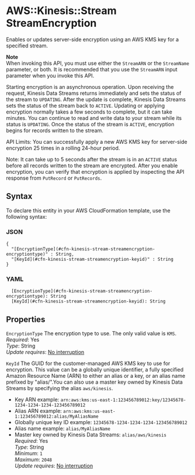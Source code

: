 # AWS::Kinesis::Stream StreamEncryption<a name="aws-properties-kinesis-stream-streamencryption"></a>

Enables or updates server\-side encryption using an AWS KMS key for a specified stream\. 

**Note**  
When invoking this API, you must use either the `StreamARN` or the `StreamName` parameter, or both\. It is recommended that you use the `StreamARN` input parameter when you invoke this API\.

Starting encryption is an asynchronous operation\. Upon receiving the request, Kinesis Data Streams returns immediately and sets the status of the stream to `UPDATING`\. After the update is complete, Kinesis Data Streams sets the status of the stream back to `ACTIVE`\. Updating or applying encryption normally takes a few seconds to complete, but it can take minutes\. You can continue to read and write data to your stream while its status is `UPDATING`\. Once the status of the stream is `ACTIVE`, encryption begins for records written to the stream\. 

API Limits: You can successfully apply a new AWS KMS key for server\-side encryption 25 times in a rolling 24\-hour period\.

Note: It can take up to 5 seconds after the stream is in an `ACTIVE` status before all records written to the stream are encrypted\. After you enable encryption, you can verify that encryption is applied by inspecting the API response from `PutRecord` or `PutRecords`\.

## Syntax<a name="aws-properties-kinesis-stream-streamencryption-syntax"></a>

To declare this entity in your AWS CloudFormation template, use the following syntax:

### JSON<a name="aws-properties-kinesis-stream-streamencryption-syntax.json"></a>

```
{
  "[EncryptionType](#cfn-kinesis-stream-streamencryption-encryptiontype)" : String,
  "[KeyId](#cfn-kinesis-stream-streamencryption-keyid)" : String
}
```

### YAML<a name="aws-properties-kinesis-stream-streamencryption-syntax.yaml"></a>

```
  [EncryptionType](#cfn-kinesis-stream-streamencryption-encryptiontype): String
  [KeyId](#cfn-kinesis-stream-streamencryption-keyid): String
```

## Properties<a name="aws-properties-kinesis-stream-streamencryption-properties"></a>

`EncryptionType`  <a name="cfn-kinesis-stream-streamencryption-encryptiontype"></a>
The encryption type to use\. The only valid value is `KMS`\.   
*Required*: Yes  
*Type*: String  
*Update requires*: [No interruption](https://docs.aws.amazon.com/AWSCloudFormation/latest/UserGuide/using-cfn-updating-stacks-update-behaviors.html#update-no-interrupt)

`KeyId`  <a name="cfn-kinesis-stream-streamencryption-keyid"></a>
The GUID for the customer\-managed AWS KMS key to use for encryption\. This value can be a globally unique identifier, a fully specified Amazon Resource Name \(ARN\) to either an alias or a key, or an alias name prefixed by "alias/"\.You can also use a master key owned by Kinesis Data Streams by specifying the alias `aws/kinesis`\.  
+ Key ARN example: `arn:aws:kms:us-east-1:123456789012:key/12345678-1234-1234-1234-123456789012` 
+ Alias ARN example: `arn:aws:kms:us-east-1:123456789012:alias/MyAliasName` 
+ Globally unique key ID example: `12345678-1234-1234-1234-123456789012` 
+ Alias name example: `alias/MyAliasName` 
+ Master key owned by Kinesis Data Streams: `alias/aws/kinesis` 
*Required*: Yes  
*Type*: String  
*Minimum*: `1`  
*Maximum*: `2048`  
*Update requires*: [No interruption](https://docs.aws.amazon.com/AWSCloudFormation/latest/UserGuide/using-cfn-updating-stacks-update-behaviors.html#update-no-interrupt)